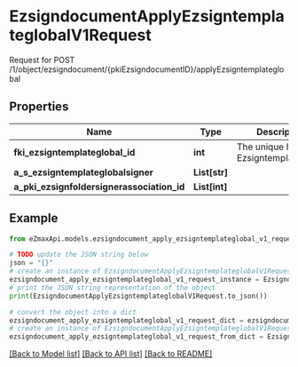 # EzsigndocumentApplyEzsigntemplateglobalV1Request

Request for POST /1/object/ezsigndocument/{pkiEzsigndocumentID}/applyEzsigntemplateglobal

## Properties

Name | Type | Description | Notes
------------ | ------------- | ------------- | -------------
**fki_ezsigntemplateglobal_id** | **int** | The unique ID of the Ezsigntemplateglobal | 
**a_s_ezsigntemplateglobalsigner** | **List[str]** |  | 
**a_pki_ezsignfoldersignerassociation_id** | **List[int]** |  | 

## Example

```python
from eZmaxApi.models.ezsigndocument_apply_ezsigntemplateglobal_v1_request import EzsigndocumentApplyEzsigntemplateglobalV1Request

# TODO update the JSON string below
json = "{}"
# create an instance of EzsigndocumentApplyEzsigntemplateglobalV1Request from a JSON string
ezsigndocument_apply_ezsigntemplateglobal_v1_request_instance = EzsigndocumentApplyEzsigntemplateglobalV1Request.from_json(json)
# print the JSON string representation of the object
print(EzsigndocumentApplyEzsigntemplateglobalV1Request.to_json())

# convert the object into a dict
ezsigndocument_apply_ezsigntemplateglobal_v1_request_dict = ezsigndocument_apply_ezsigntemplateglobal_v1_request_instance.to_dict()
# create an instance of EzsigndocumentApplyEzsigntemplateglobalV1Request from a dict
ezsigndocument_apply_ezsigntemplateglobal_v1_request_from_dict = EzsigndocumentApplyEzsigntemplateglobalV1Request.from_dict(ezsigndocument_apply_ezsigntemplateglobal_v1_request_dict)
```
[[Back to Model list]](../README.md#documentation-for-models) [[Back to API list]](../README.md#documentation-for-api-endpoints) [[Back to README]](../README.md)


